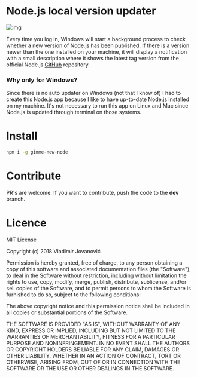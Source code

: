 # Node.js local version updater

![img](./img/toaster.png)

Every time you log in, Windows will start a background process to check whether a new version of Node.js has been published. If there is a version newer than the one installed on your machine, it will display a notification with a small description where it shows the latest tag version from the official Node.js [GitHub](https://github.com/nodejs/node) repository.

### Why only for Windows?

Since there is no auto updater on Windows (not that I know of) I had to create this Node.js app because I like to have up-to-date Node.js installed on my machine. It's not necessary to run this app on Linux and Mac since Node.js is updated through terminal on those systems.

# Install

```bash
npm i -g gimme-new-node
```

# Contribute

PR's are welcome. If you want to contribute, push the code to the **dev** branch.

# Licence

MIT License

Copyright (c) 2018 Vladimir Jovanović

Permission is hereby granted, free of charge, to any person obtaining a copy
of this software and associated documentation files (the "Software"), to deal
in the Software without restriction, including without limitation the rights
to use, copy, modify, merge, publish, distribute, sublicense, and/or sell
copies of the Software, and to permit persons to whom the Software is
furnished to do so, subject to the following conditions:

The above copyright notice and this permission notice shall be included in all
copies or substantial portions of the Software.

THE SOFTWARE IS PROVIDED "AS IS", WITHOUT WARRANTY OF ANY KIND, EXPRESS OR
IMPLIED, INCLUDING BUT NOT LIMITED TO THE WARRANTIES OF MERCHANTABILITY,
FITNESS FOR A PARTICULAR PURPOSE AND NONINFRINGEMENT. IN NO EVENT SHALL THE
AUTHORS OR COPYRIGHT HOLDERS BE LIABLE FOR ANY CLAIM, DAMAGES OR OTHER
LIABILITY, WHETHER IN AN ACTION OF CONTRACT, TORT OR OTHERWISE, ARISING FROM,
OUT OF OR IN CONNECTION WITH THE SOFTWARE OR THE USE OR OTHER DEALINGS IN THE
SOFTWARE.
